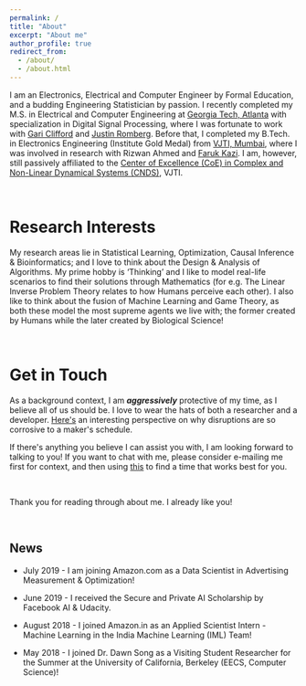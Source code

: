 ```yaml
---
permalink: /
title: "About"
excerpt: "About me"
author_profile: true
redirect_from: 
  - /about/
  - /about.html
---
```



I am an Electronics, Electrical and Computer Engineer by Formal Education, and a budding Engineering Statistician by passion. I recently completed my M.S. in Electrical and Computer Engineering at [Georgia Tech, Atlanta](https://www.gatech.edu/) with specialization in Digital Signal Processing, where I was fortunate to work with [Gari Clifford](http://gdclifford.info/people/gari) and [Justin Romberg](https://jrom.ece.gatech.edu). Before that, I completed my B.Tech. in Electronics Engineering (Institute Gold Medal) from [VJTI, Mumbai](https://www.vjti.ac.in/), where I was involved in research with Rizwan Ahmed and [Faruk Kazi](https://www.vjti.ac.in/images/coe-cnds/project/resume/kazi_sir.pdf). I am, however, still passively affiliated to the [Center of Excellence (CoE) in Complex and Non-Linear Dynamical Systems (CNDS)](https://www.vjti.ac.in/images/coe-cnds/project/index.html), VJTI.


<br>

Research Interests
======

My research areas lie in Statistical Learning, Optimization, Causal Inference & Bioinformatics; and I love to think about the Design & Analysis of Algorithms. My prime hobby is ‘Thinking’ and I like to model real-life scenarios to find their solutions through Mathematics (for e.g. The Linear Inverse Problem Theory relates to how Humans perceive each other). I also like to think about the fusion of Machine Learning and Game Theory, as both these model the most supreme agents we live with; the former created by Humans while the later created by Biological Science! 

<br>

Get in Touch
======

As a background context, I am <b><i>aggressively</i></b> protective of my time, as I believe all of us should be. I love to wear the hats of both a researcher and a developer. [Here's](http://www.paulgraham.com/makersschedule.html) an interesting perspective on why disruptions are so corrosive to a maker's schedule. 

If there's anything you believe I can assist you with, I am looking forward to talking to you! If you want to chat with me, please consider e-mailing me first for context, and then using [this](https://calendly.com/nishant-keni) to find a time that works best for you.

<br>

Thank you for reading through about me. I already like you!

<br>

News
------

* July 2019 - I am joining Amazon.com as a Data Scientist in Advertising Measurement & Optimization!

* June 2019 - I received the Secure and Private AI Scholarship by Facebook AI & Udacity.

* August 2018 - I joined Amazon.in as an Applied Scientist Intern - Machine Learning in the India Machine Learning (IML) Team!

* May 2018 - I joined Dr. Dawn Song as a Visiting Student Researcher for the Summer at the University of California, Berkeley (EECS, Computer Science)!
